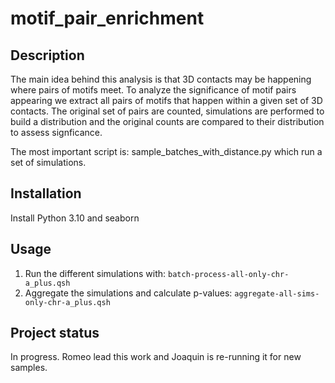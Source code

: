 # motif_pair_enrichment

## Description
The main idea behind this analysis is that 3D contacts may be happening where pairs of 
motifs meet. To analyze the significance of motif pairs appearing we extract all pairs
of motifs that happen within a given set of 3D contacts. The original set of pairs are
counted, simulations are performed to build a distribution and the original counts are
compared to their distribution to assess signficance. 

The most important script is: sample_batches_with_distance.py which run a set of
simulations.

## Installation
Install Python 3.10 and seaborn

## Usage
1) Run the different simulations with: `batch-process-all-only-chr-a_plus.qsh`
2) Aggregate the simulations and calculate p-values: `aggregate-all-sims-only-chr-a_plus.qsh`

## Project status
In progress. Romeo lead this work and Joaquin is re-running it for new samples.
